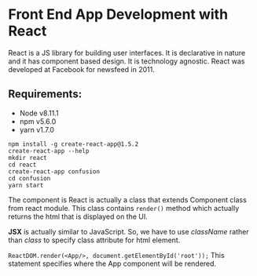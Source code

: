 # Front End App Development with React

React is a JS library for building user interfaces. It is declarative in nature and it has component based design. It is technology agnostic. React was developed at Facebook for newsfeed in 2011.

## Requirements:

- Node v8.11.1
- npm v5.6.0
- yarn v1.7.0

```shell
npm install -g create-react-app@1.5.2
create-react-app --help
mkdir react
cd react
create-react-app confusion
cd confusion
yarn start
```

The component is React is actually a class that extends Component class from react module. This class contains `render()` method which actually returns the html that is displayed on the UI.

**JSX** is actually similar to JavaScript. So, we have to use *className* rather than *class* to specify class attribute for html element. 

`ReactDOM.render(<App/>, document.getElementById('root'));` 
This statement specifies where the App component will be rendered.


